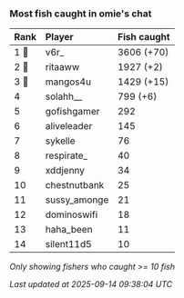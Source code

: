 ### Most fish caught in omie's chat

| Rank  | Player       | Fish caught |
|:------|:-------------|:------------|
| 1 🥇  | v6r_         | 3606 (+70)  |
| 2 🥈  | ritaaww      | 1927 (+2)   |
| 3 🥉  | mangos4u     | 1429 (+15)  |
| 4     | solahh__     | 799 (+6)    |
| 5     | gofishgamer  | 292         |
| 6     | aliveleader  | 145         |
| 7     | sykelle      | 76          |
| 8     | respirate_   | 40          |
| 9     | xddjenny     | 34          |
| 10    | chestnutbank | 25          |
| 11    | sussy_amonge | 21          |
| 12    | dominoswifi  | 18          |
| 13    | haha_been    | 11          |
| 14    | silent11d5   | 10          |

_Only showing fishers who caught >= 10 fish_

_Last updated at 2025-09-14 09:38:04 UTC_